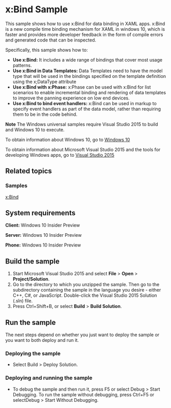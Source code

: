 # x:Bind Sample

This sample shows how to use x:Bind for data binding in XAML apps. x:Bind is a new compile time binding mechanism for XAML in windows 10, which is faster and provides more developer feedback in the form of compile errors and generated code that can be inspected.

Specifically, this sample shows how to:

- **Use x:Bind:** It includes a wide range of bindings that cover most usage patterns.
- **Use x:Bind in Data Templates:** Data Templates need to have the model type that will be used in the bindings specified on the template definition using the x;DataType attribute
- **Use x:Bind with x:Phase:** x:Phase can be used with x:Bind for list scenarios to enable incremental binding and rendering of data templates to improve the panning experience on low end devices.
- **Use x:Bind to bind event handlers:** x:Bind can be used in markup to specify event handlers as part of the data model, rather than requiring them to be in the code behind. 

**Note** The Windows universal samples require Visual Studio 2015 to build and Windows 10 to execute.
 
To obtain information about Windows 10, go to [Windows 10](http://go.microsoft.com/fwlink/?LinkID=532421)

To obtain information about Microsoft Visual Studio 2015 and the tools for developing Windows apps, go to [Visual Studio 2015](http://go.microsoft.com/fwlink/?LinkID=532422)

## Related topics

### Samples

[x:Bind](https://github.com/Microsoft/Windows-universal-samples/tree/master/xaml_xBind)


## System requirements

**Client:** Windows 10 Insider Preview

**Server:** Windows 10 Insider Preview

**Phone:**  Windows 10 Insider Preview

## Build the sample

1. Start Microsoft Visual Studio 2015 and select **File** \> **Open** \> **Project/Solution**.
2. Go to the directory to which you unzipped the sample. Then go to the subdirectory containing the sample in the language you desire - either C++, C#, or JavaScript. Double-click the Visual Studio 2015 Solution (.sln) file. 
3. Press Ctrl+Shift+B, or select **Build** \> **Build Solution**. 

## Run the sample

The next steps depend on whether you just want to deploy the sample or you want to both deploy and run it.

### Deploying the sample

- Select Build > Deploy Solution. 

### Deploying and running the sample

- To debug the sample and then run it, press F5 or select Debug >  Start Debugging. To run the sample without debugging, press Ctrl+F5 or selectDebug > Start Without Debugging. 
